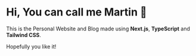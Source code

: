 # Hi, You can call me Martin 🙌

This is the Personal Website and Blog made using **Next.js**, **TypeScript** and **Tailwind CSS**.

Hopefully you like it!
